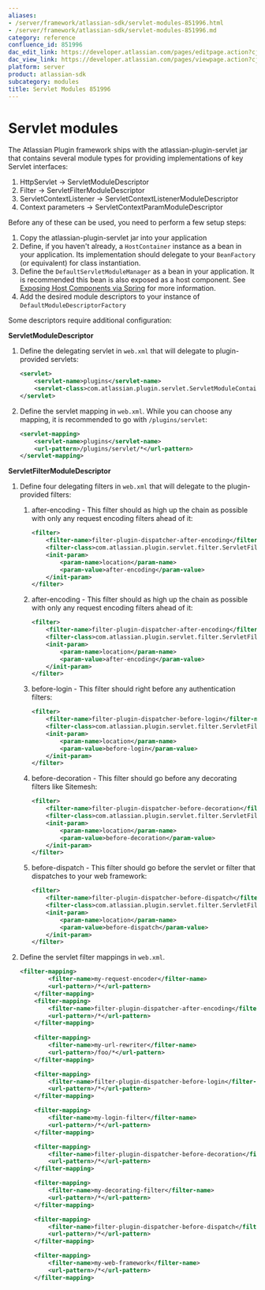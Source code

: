 ```yaml
---
aliases:
- /server/framework/atlassian-sdk/servlet-modules-851996.html
- /server/framework/atlassian-sdk/servlet-modules-851996.md
category: reference
confluence_id: 851996
dac_edit_link: https://developer.atlassian.com/pages/editpage.action?cjm=wozere&pageId=851996
dac_view_link: https://developer.atlassian.com/pages/viewpage.action?cjm=wozere&pageId=851996
platform: server
product: atlassian-sdk
subcategory: modules
title: Servlet Modules 851996
---
```

# Servlet modules

The Atlassian Plugin framework ships with the atlassian-plugin-servlet jar that contains several module types for providing implementations of key Servlet interfaces:

1.  HttpServlet -&gt; ServletModuleDescriptor
2.  Filter -&gt; ServletFilterModuleDescriptor
3.  ServletContextListener -&gt; ServletContextListenerModuleDescriptor
4.  Context parameters -&gt; ServletContextParamModuleDescriptor

Before any of these can be used, you need to perform a few setup steps:

1.  Copy the atlassian-plugin-servlet jar into your application
2.  Define, if you haven't already, a `HostContainer` instance as a bean in your application. Its implementation should delegate to your `BeanFactory` (or equivalent) for class instantiation.
3.  Define the `DefaultServletModuleManager` as a bean in your application. It is recommended this bean is also exposed as a host component. See [Exposing Host Components via Spring](/server/framework/atlassian-sdk/exposing-host-components-via-spring) for more information.
4.  Add the desired module descriptors to your instance of `DefaultModuleDescriptorFactory`

Some descriptors require additional configuration:

**ServletModuleDescriptor**

1.  Define the delegating servlet in `web.xml` that will delegate to plugin-provided servlets:

    ``` xml
    <servlet>
        <servlet-name>plugins</servlet-name>
        <servlet-class>com.atlassian.plugin.servlet.ServletModuleContainerServlet</servlet-class>
    </servlet>
    ```

2.  Define the servlet mapping in `web.xml`. While you can choose any mapping, it is recommended to go with `/plugins/servlet`:

    ``` xml
    <servlet-mapping>
        <servlet-name>plugins</servlet-name>
        <url-pattern>/plugins/servlet/*</url-pattern>
    </servlet-mapping>
    ```

**ServletFilterModuleDescriptor**

1.  Define four delegating filters in `web.xml` that will delegate to the plugin-provided filters:
    1.  after-encoding - This filter should as high up the chain as possible with only any request encoding filters ahead of it:

        ``` xml
        <filter>
            <filter-name>filter-plugin-dispatcher-after-encoding</filter-name>
            <filter-class>com.atlassian.plugin.servlet.filter.ServletFilterModuleContainerFilter</filter-class>
            <init-param>
                <param-name>location</param-name>
                <param-value>after-encoding</param-value>
            </init-param>
        </filter>
        ```

    2.  after-encoding - This filter should as high up the chain as possible with only any request encoding filters ahead of it:

        ``` xml
        <filter>
            <filter-name>filter-plugin-dispatcher-after-encoding</filter-name>
            <filter-class>com.atlassian.plugin.servlet.filter.ServletFilterModuleContainerFilter</filter-class>
            <init-param>
                <param-name>location</param-name>
                <param-value>after-encoding</param-value>
            </init-param>
        </filter>
        ```

    3.  before-login - This filter should right before any authentication filters:

        ``` xml
        <filter>
            <filter-name>filter-plugin-dispatcher-before-login</filter-name>
            <filter-class>com.atlassian.plugin.servlet.filter.ServletFilterModuleContainerFilter</filter-class>
            <init-param>
                <param-name>location</param-name>
                <param-value>before-login</param-value>
            </init-param>
        </filter>
        ```

    4.  before-decoration - This filter should go before any decorating filters like Sitemesh:

        ``` xml
        <filter>
            <filter-name>filter-plugin-dispatcher-before-decoration</filter-name>
            <filter-class>com.atlassian.plugin.servlet.filter.ServletFilterModuleContainerFilter</filter-class>
            <init-param>
                <param-name>location</param-name>
                <param-value>before-decoration</param-value>
            </init-param>
        </filter>
        ```

    5.  before-dispatch - This filter should go before the servlet or filter that dispatches to your web framework:

        ``` xml
        <filter>
            <filter-name>filter-plugin-dispatcher-before-dispatch</filter-name>
            <filter-class>com.atlassian.plugin.servlet.filter.ServletFilterModuleContainerFilter</filter-class>
            <init-param>
                <param-name>location</param-name>
                <param-value>before-dispatch</param-value>
            </init-param>
        </filter>
        ```

2.  Define the servlet filter mappings in `web.xml`.

    ``` xml
    <filter-mapping>
            <filter-name>my-request-encoder</filter-name>
            <url-pattern>/*</url-pattern>
        </filter-mapping>
        <filter-mapping>
            <filter-name>filter-plugin-dispatcher-after-encoding</filter-name>
            <url-pattern>/*</url-pattern>    
        </filter-mapping>
        
        <filter-mapping>
            <filter-name>my-url-rewriter</filter-name>
            <url-pattern>/foo/*</url-pattern>
        </filter-mapping>

        <filter-mapping>
            <filter-name>filter-plugin-dispatcher-before-login</filter-name>
            <url-pattern>/*</url-pattern>
        </filter-mapping>

        <filter-mapping>
            <filter-name>my-login-filter</filter-name>
            <url-pattern>/*</url-pattern>
        </filter-mapping>

        <filter-mapping>
            <filter-name>filter-plugin-dispatcher-before-decoration</filter-name>
            <url-pattern>/*</url-pattern>
        </filter-mapping>

        <filter-mapping>
            <filter-name>my-decorating-filter</filter-name>
            <url-pattern>/*</url-pattern>
        </filter-mapping>

        <filter-mapping>
            <filter-name>filter-plugin-dispatcher-before-dispatch</filter-name>
            <url-pattern>/*</url-pattern>    
        </filter-mapping>

        <filter-mapping>
            <filter-name>my-web-framework</filter-name>
            <url-pattern>/*</url-pattern>    
        </filter-mapping>
    ```





















































































































































































































